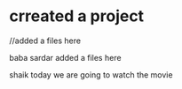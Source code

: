 # crreated  a project


//added a files here


baba sardar added a files here

shaik today we are going to watch the movie
